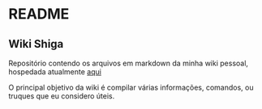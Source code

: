 README
=

Wiki Shiga
-

Repositório contendo os arquivos em markdown da minha wiki pessoal, hospedada
atualmente [aqui](http://wiki.daniloshiga.com "Wiki Shiga")

O principal objetivo da wiki é compilar várias informações, comandos, ou
truques que eu considero úteis. 
